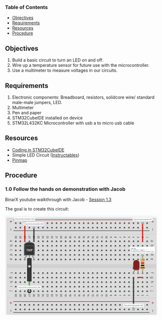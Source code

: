 ### Table of Contents <!-- omit from toc -->
- [Objectives](#objectives)
- [Requirements](#requirements)
- [Resources](#resources)
- [Procedure](#procedure)

## Objectives
1. Build a basic circuit to turn an LED on and off.
5. Wire up a temperature sensor for future use with the microcontroller.
6. Use a multimeter to measure voltages in our circuits.

## Requirements
1. Electronic components: Breadboard, resistors, solidcore wire/ standard male-male jumpers, LED.
2. Multimeter
3. Pen and paper 
4. STM32CubeIDE installed on device
5. STM32L432KC Microcontroller with usb a to micro usb cable

## Resources

- [Coding in STM32CubeIDE](https://wiki.st.com/stm32mcu/wiki/STM32StepByStep:Getting_started_with_STM32_:_STM32_step_by_step)
- Simple LED Circuit ([Instructables](https://www.instructables.com/Simple-Basic-LED-Circuit-How-to-Use-LEDs/))
- [Pinmap](/1.%20Payload%20Hardware%20Development/BinarX_Rocket_Payload_Microcontroller_Board_Pin_Labels.png)

## Procedure
### 1.0 Follow the hands on demonstration with Jacob <!-- omit from toc -->
BinarX youtube walkthrough with Jacob - [Session 1.3](https://youtu.be/c4AYyQy6dpM?si=3i30rcex_vjnUiQZ)

The goal is to create this circuit:

![LED and Temperature Sensor Circuit](1_3-Circuit_Diagram.png)
